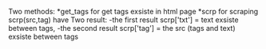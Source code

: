 Two methods:
*get_tags for get tags exsiste in html page
*scrp for scraping scrp(src,tag) have Two result:
      -the first result scrp['txt'] = text exsiste between tags,
      -the second result scrp['tag'] = the src (tags and text) exsiste between tags
